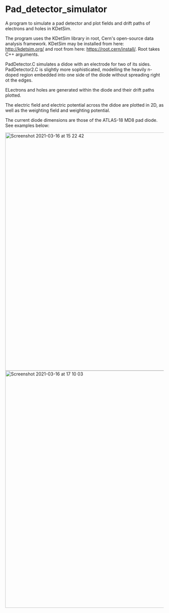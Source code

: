 # Pad_detector_simulator
A program to simulate a pad detector and plot fields and drift paths of electrons and holes in KDetSim.

 The program uses the KDetSim library in root, Cern's open-source data analysis framework. KDetSim may be installed from here: http://kdetsim.org/ and root from here: https://root.cern/install/. Root takes C++ arguments.
 
 PadDetector.C simulates a didoe with an electrode for two of its sides. PadDetector2.C is slightly more sophisticated, modelling the heavily n-doped region embedded into one side of the diode without spreading right ot the edges.
 
 ELectrons and holes are generated within the diode and their drift paths plotted.
 
 The electric field and electric potential across the didoe are plotted in 2D, as well as the weighting field and weighting potential.
 
 The current diode dimensions are those of the ATLAS-18 MD8 pad diode. See examples below:
 
 <img width="757" alt="Screenshot 2021-03-16 at 15 22 42" src="https://user-images.githubusercontent.com/81777782/113507174-cb870080-9540-11eb-9ff6-7c0266e7acfe.png">
<img width="754" alt="Screenshot 2021-03-16 at 17 10 03" src="https://user-images.githubusercontent.com/81777782/113507195-f1140a00-9540-11eb-9e13-808cd3ea91f6.png">

